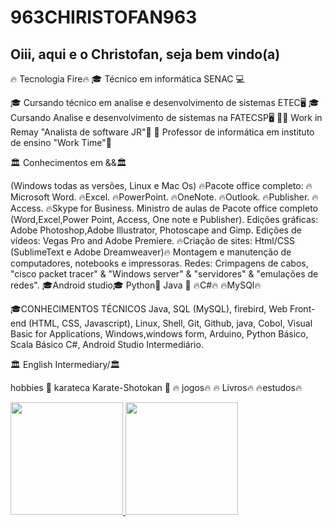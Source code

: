 # 963CHIRISTOFAN963
## Oiii, aqui e o Christofan, seja bem vindo(a) ##

🔥 Tecnologia Fire🔥
🎓 Técnico em informática SENAC 💻

🎓 Cursando técnico em analise e desenvolvimento de sistemas ETEC🖥️
🎓 Cursando Analise e desenvolvimento de sistemas na FATECSP🖥️
👨‍💻 Work in Remay "Analista de software JR"🏦
🥼 Professor de informática em instituto de ensino "Work Time"🥼

🏛️ Conhecimentos em &&🏛️ 

(Windows todas as versões, Linux e Mac Os)
🔥Pacote office completo:
🔥Microsoft Word.
🔥Excel.
🔥PowerPoint.
🔥OneNote.
🔥Outlook.
🔥Publisher.
🔥Access.
🔥Skype for Business.
Ministro de aulas de Pacote office completo (Word,Excel,Power Point, Access, One 
note e Publisher).
Edições gráficas: Adobe Photoshop,Adobe Illustrator, Photoscape and Gimp.
Edições de vídeos: Vegas Pro and Adobe Premiere.
🔥Criação de sites: Html/CSS (SublimeText e Adobe Dreamweaver)🔥
Montagem e manutenção de computadores, notebooks e impressoras.
Redes: Crimpagens de cabos, "cisco packet tracer" & "Windows server" & "servidores" & "emulações de redes".
🎓Android studio🎓
Python🐲
Java 🐲
🔥C#🔥
🔥MySQl🔥

🎓CONHECIMENTOS TÉCNICOS
Java, SQL (MySQL), firebird, Web Front-end (HTML, CSS, Javascript), Linux, Shell, Git, Github, java,
Cobol, Visual Basic for Applications, Windows,windows form, Arduino, Python Básico, Scala Básico C#, 
Android Studio Intermediário.

🏛️ English Intermediary/🏛️

hobbies
🥋 karateca Karate-Shotokan 🐲
🔥 jogos🔥
         🔥 Livros🔥
                    🔥estudos🔥
</div>
 <a href="https://github.com/963CHRISTOFAN963">
  <img height = "180em" src = "https://github-readme-stats.vercel.app/api?username=963Christofan963&show_icons=true&theme=dark&include_all_commits=true&count_private=true" />

<img height = "180em" src = "https://github-readme-stats.vercel.app/api/top-langs/?username=963Christofan963&layout=compact&langs_count= 16 & theme = dark" />
</div>
<div style = "display: inline_block"> <br>






